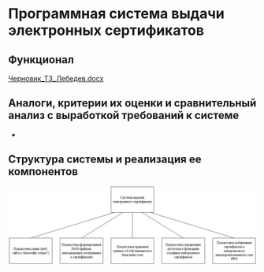 # Программная система выдачи электронных сертификатов

## Функционал

[Черновик_ТЗ_Лебедев.docx](Черновик_ТЗ_Лебедев.docx)

## Аналоги, критерии их оценки и сравнительный анализ с выработкой требований к системе

- 

## Структура системы и реализация ее компонентов

![Схема структурная информационной системы](Схема_структурная_информационной_системы.jpg)
